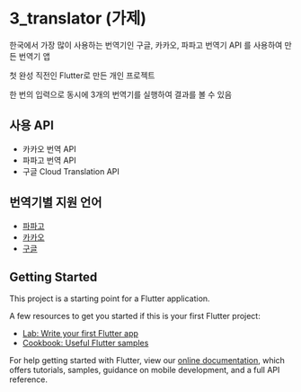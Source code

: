 # 3_translator (가제)

한국에서 가장 많이 사용하는 번역기인 구글, 카카오, 파파고 번역기 API 를 사용하여 만든 번역기 앱

첫 완성 직전인 Flutter로 만든 개인 프로젝트

한 번의 입력으로 동시에 3개의 번역기를 실행하여 결과를 볼 수 있음 

## 사용 API
 - 카카오 번역 API
 - 파파고 번역 API 
 - 구글 Cloud Translation API 

## 번역기별 지원 언어
 - [파파고](https://developers.naver.com/docs/papago/papago-nmt-api-reference.md)
 - [카카오](https://developers.kakao.com/docs/latest/ko/translate/common#language)
 - [구글](https://cloud.google.com/translate/docs/languages?hl=ko)

## Getting Started

This project is a starting point for a Flutter application.

A few resources to get you started if this is your first Flutter project:

- [Lab: Write your first Flutter app](https://flutter.dev/docs/get-started/codelab)
- [Cookbook: Useful Flutter samples](https://flutter.dev/docs/cookbook)

For help getting started with Flutter, view our
[online documentation](https://flutter.dev/docs), which offers tutorials,
samples, guidance on mobile development, and a full API reference.

